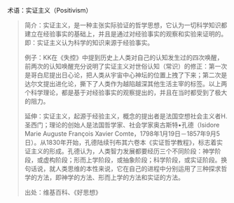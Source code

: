 术语：实证主义（Positivism）
>
>简介：实证主义，是一种主张实际验证的哲学思想，它认为一切科学知识都建立在经验事实的基础上，并且是通过对经验事实的观察和实验来证明的。即：实证主义认为科学的知识来源于经验事实。
>
>例子：KK在《失控》中提到历史上人类对自己的认知发生过的四次唤醒，前两次的认知唤醒充分说明了实证主义对世俗认知（常识）的修正：第一次是哥白尼提出日心论，把人类从宇宙中心神坛的位置上拽了下来；第二次是达尔文提出进化论，撕下了人类作为越陷越深其他生活主宰的标签。以上两个科学理论，都是基于对经验事实的观察提出的，并且在当时都受到了极大的阻力。
>
>延伸：实证主义，起源于经验主义，概念的提出者是法国空想社会主义者H.圣西门；理论的创始人是法国哲学家、社会学家奥古斯特•孔德（Isidore Marie Auguste François Xavier Comte，1798年1月19日－1857年9月5日）。从1830年开始，孔德陆续刊布其六卷本《实证哲学教程》，标志着实证主义的形成。孔德认为，人类智力发展都要经历三个不同阶段：神学阶段，或虚构阶段；形而上学阶段，或抽象阶段；科学阶段，或实证阶段。换句话说，就人类思维的本性来说，它在自己的进程中分别运用了三种探求哲学的方法，即神学的方法、形而上学的方法和实证的方法。
>
>出处：维基百科、《好思想》
